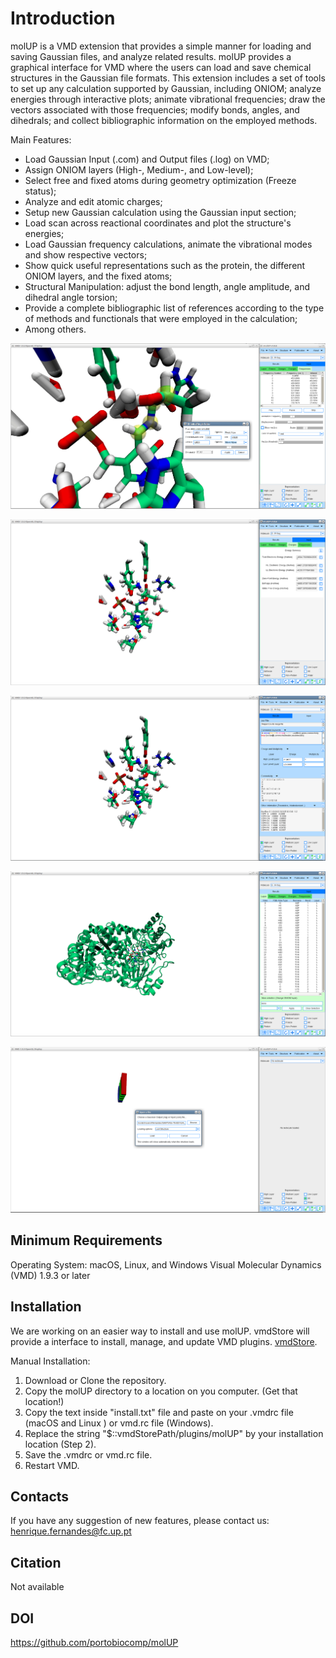 # Introduction

molUP is a VMD extension that provides a simple manner for loading and saving Gaussian files, and analyze related results. molUP provides a graphical interface for VMD where the users can load and save chemical structures in the Gaussian file formats. This extension includes a set of tools to set up any calculation supported by Gaussian, including ONIOM; analyze energies through interactive plots; animate vibrational frequencies; draw the vectors associated with those frequencies; modify bonds, angles, and dihedrals; and collect bibliographic information on the employed methods.

Main Features:
- Load Gaussian Input (.com) and Output files (.log) on VMD;
- Assign ONIOM layers (High-, Medium-, and Low-level);
- Select free and fixed atoms during geometry optimization (Freeze status);
- Analyze and edit atomic charges;
- Setup new Gaussian calculation using the Gaussian input section;
- Load scan across reactional coordinates and plot the structure's energies;
- Load Gaussian frequency calculations, animate the vibrational modes and show respective vectors;
- Show quick useful representations such as the protein, the different ONIOM layers, and the fixed atoms;
- Structural Manipulation: adjust the bond length, angle amplitude, and dihedral angle torsion;
- Provide a complete bibliographic list of references according to the type of methods and functionals that were employed in the calculation;
- Among others.

![Adjusting a dihedral angles using molUP](Screenshots/image1.gif)

![Energies](Screenshots/image2.gif)

![Input section](Screenshots/image3.gif)

![ONIOM layers](Screenshots/image4.gif)

![Loading a file](Screenshots/image5.gif)

## Minimum Requirements

Operating System: macOS, Linux, and Windows
Visual Molecular Dynamics (VMD) 1.9.3 or later

## Installation

We are working on an easier way to install and use molUP. vmdStore will provide a interface to install, manage, and update VMD plugins. [vmdStore](https://github.com/portobiocomp/vmdStore).

Manual Installation:
1. Download or Clone the repository.
2. Copy the molUP directory to a location on you computer. (Get that location!)
3. Copy the text inside "install.txt" file and paste on your .vmdrc file (macOS and Linux ) or vmd.rc file (Windows).
4. Replace the string "$::vmdStorePath/plugins/molUP" by your installation location (Step 2).
5. Save the .vmdrc or vmd.rc file.
6. Restart VMD.

## Contacts
If you have any suggestion of new features, please contact us: henrique.fernandes@fc.up.pt

## Citation
Not available

## DOI
https://github.com/portobiocomp/molUP
